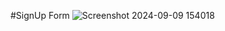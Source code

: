 
#SignUp Form
![Screenshot 2024-09-09 154018](https://github.com/user-attachments/assets/bd031fac-1e73-4e6b-b3a3-d3148ef04b9d)

